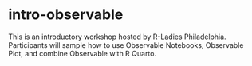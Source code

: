 # intro-observable
This is an introductory workshop hosted by R-Ladies Philadelphia. Participants will sample how to use Observable Notebooks, Observable Plot, and combine Observable with R Quarto.
